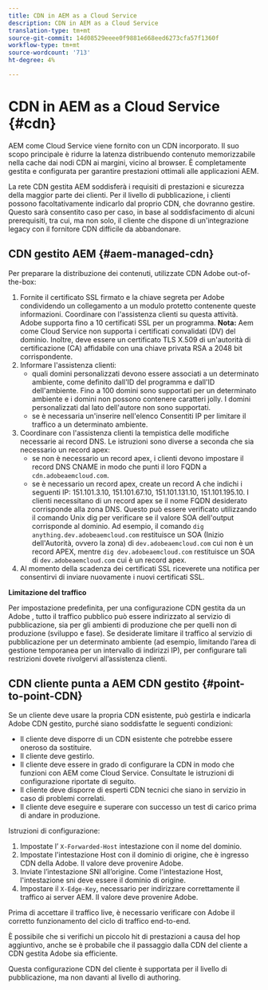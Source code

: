 ```yaml
---
title: CDN in AEM as a Cloud Service
description: CDN in AEM as a Cloud Service
translation-type: tm+mt
source-git-commit: 14d08529eeee0f9881e668eed6273cfa57f1360f
workflow-type: tm+mt
source-wordcount: '713'
ht-degree: 4%

---
```



# CDN in AEM as a Cloud Service {#cdn}

AEM come Cloud Service viene fornito con un CDN incorporato. Il suo scopo principale è ridurre la latenza distribuendo contenuto memorizzabile nella cache dai nodi CDN ai margini, vicino al browser. È completamente gestita e configurata per garantire prestazioni ottimali alle applicazioni AEM.

La rete CDN gestita AEM soddisferà i requisiti di prestazioni e sicurezza della maggior parte dei clienti. Per il livello di pubblicazione, i clienti possono facoltativamente indicarlo dal proprio CDN, che dovranno gestire. Questo sarà consentito caso per caso, in base al soddisfacimento di alcuni prerequisiti, tra cui, ma non solo, il cliente che dispone di un&#39;integrazione legacy con il fornitore CDN difficile da abbandonare.

## CDN gestito AEM  {#aem-managed-cdn}

Per preparare la distribuzione dei contenuti, utilizzate  CDN  Adobe out-of-the-box:

1. Fornite il certificato SSL firmato e la chiave segreta per  Adobe condividendo un collegamento a un modulo protetto contenente queste informazioni. Coordinare con l&#39;assistenza clienti su questa attività.  Adobe supporta fino a 10 certificati SSL per un programma.
   **Nota:** Aem come Cloud Service non supporta i certificati convalidati (DV) del dominio. Inoltre, deve essere un certificato TLS X.509 di un&#39;autorità di certificazione (CA) affidabile con una chiave privata RSA a 2048 bit corrispondente.
1. Informare l&#39;assistenza clienti:
   * quali domini personalizzati devono essere associati a un determinato ambiente, come definito dall&#39;ID del programma e dall&#39;ID dell&#39;ambiente. Fino a 100 domini sono supportati per un determinato ambiente e i domini non possono contenere caratteri jolly. I domini personalizzati dal lato dell&#39;autore non sono supportati.
   * se è necessaria un&#39;inserire nell&#39;elenco Consentiti IP  per limitare il traffico a un determinato ambiente.
1. Coordinare con l&#39;assistenza clienti la tempistica delle modifiche necessarie ai record DNS. Le istruzioni sono diverse a seconda che sia necessario un record apex:
   * se non è necessario un record apex, i clienti devono impostare il record DNS CNAME in modo che punti il loro FQDN a `cdn.adobeaemcloud.com`.
   * se è necessario un record apex, create un record A che indichi i seguenti IP: 151.101.3.10, 151.101.67.10, 151.101.131.10, 151.101.195.10. I clienti necessitano di un record apex se il nome FQDN desiderato corrisponde alla zona DNS. Questo può essere verificato utilizzando il comando Unix dig per verificare se il valore SOA dell&#39;output corrisponde al dominio. Ad esempio, il comando `dig anything.dev.adobeaemcloud.com` restituisce un SOA (Inizio dell&#39;Autorità, ovvero la zona) di `dev.adobeaemcloud.com` cui non è un record APEX, mentre `dig dev.adobeaemcloud.com` restituisce un SOA di `dev.adobeaemcloud.com` cui è un record apex.
1. Al momento della scadenza dei certificati SSL riceverete una notifica per consentirvi di inviare nuovamente i nuovi certificati SSL.

**Limitazione del traffico**

Per impostazione predefinita, per una configurazione CDN gestita da un Adobe , tutto il traffico pubblico può essere indirizzato al servizio di pubblicazione, sia per gli ambienti di produzione che per quelli non di produzione (sviluppo e fase). Se desiderate limitare il traffico al servizio di pubblicazione per un determinato ambiente (ad esempio, limitando l’area di gestione temporanea per un intervallo di indirizzi IP), per configurare tali restrizioni dovete rivolgervi all’assistenza clienti.

## CDN cliente punta a AEM CDN gestito {#point-to-point-CDN}

Se un cliente deve usare la propria CDN esistente, può gestirla e indicarla  Adobe  CDN gestito, purché siano soddisfatte le seguenti condizioni:

* Il cliente deve disporre di un CDN esistente che potrebbe essere oneroso da sostituire.
* Il cliente deve gestirlo.
* Il cliente deve essere in grado di configurare la CDN in modo che funzioni con AEM come Cloud Service. Consultate le istruzioni di configurazione riportate di seguito.
* Il cliente deve disporre di esperti CDN tecnici che siano in servizio in caso di problemi correlati.
* Il cliente deve eseguire e superare con successo un test di carico prima di andare in produzione.

Istruzioni di configurazione:

1. Impostate l’ `X-Forwarded-Host` intestazione con il nome del dominio.
1. Impostate l&#39;intestazione Host con il dominio di origine, che è  ingresso  CDN della Adobe. Il valore deve provenire  Adobe.
1. Inviate l’intestazione SNI all’origine. Come l&#39;intestazione Host, l&#39;intestazione sni deve essere il dominio di origine.
1. Impostare il `X-Edge-Key`, necessario per indirizzare correttamente il traffico ai server AEM. Il valore deve provenire  Adobe.

Prima di accettare il traffico live, è necessario verificare con  Adobe il corretto funzionamento del ciclo di traffico end-to-end.

È possibile che si verifichi un piccolo hit di prestazioni a causa del hop aggiuntivo, anche se è probabile che il passaggio dalla CDN del cliente a  CDN gestita  Adobe sia efficiente.

Questa configurazione CDN del cliente è supportata per il livello di pubblicazione, ma non davanti al livello di authoring.
